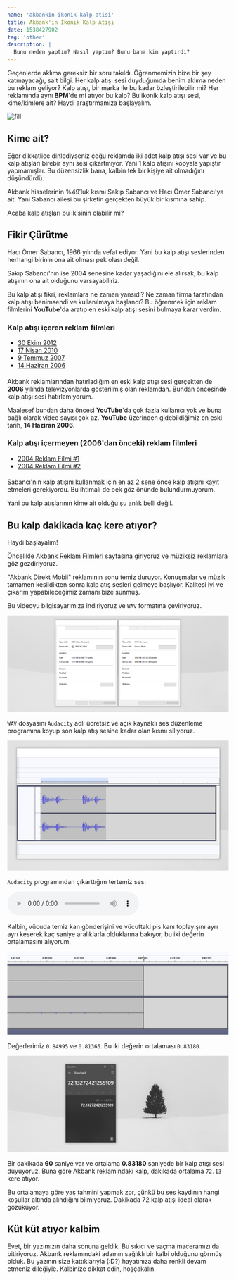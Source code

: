 ```yaml
---
name: 'akbankin-ikonik-kalp-atisi'
title: Akbank'ın İkonik Kalp Atışı
date: 1538427902
tag: 'other'
description: |
  Bunu neden yaptım? Nasıl yaptım? Bunu bana kim yaptırdı?
---
```


Geçenlerde aklıma gereksiz bir soru takıldı. Öğrenmemizin bize bir şey katmayacağı, salt bilgi. Her kalp atışı sesi duyduğumda benim aklıma neden bu reklam geliyor? Kalp atışı, bir marka ile bu kadar özleştirilebilir mi? Her reklamında aynı **BPM**'de mi atıyor bu kalp? Bu ikonik kalp atışı sesi, kime/kimlere ait? Haydi araştırmamıza başlayalım.

![](https://media.giphy.com/media/iBcNzxvcRUcHHJX4a3/giphy.gif "fill")

## Kime ait?

Eğer dikkatlice dinlediyseniz çoğu reklamda iki adet kalp atışı sesi var ve bu kalp atışları birebir aynı sesi çıkartmıyor. Yani 1 kalp atışını kopyala yapıştır yapmamışlar. Bu düzensizlik bana, kalbin tek bir kişiye ait olmadığını düşündürdü. 

Akbank hisselerinin %49′luk kısmı Sakıp Sabancı ve Hacı Ömer Sabancı'ya ait. Yani Sabancı ailesi bu şirketin gerçekten büyük bir kısmına sahip.

Acaba kalp atışları bu ikisinin olabilir mi?

## Fikir Çürütme

Hacı Ömer Sabancı, 1966 yılında vefat ediyor. Yani bu kalp atışı seslerinden herhangi birinin ona ait olması pek olası değil.

Sakıp Sabancı'nın ise 2004 senesine kadar yaşadığını ele alırsak, bu kalp atışının ona ait olduğunu varsayabiliriz.

Bu kalp atışı fikri, reklamlara ne zaman yansıdı? Ne zaman firma tarafından kalp atışı benimsendi ve kullanılmaya başlandı? Bu öğrenmek için reklam filmlerini **YouTube**'da aratıp en eski kalp atışı sesini bulmaya karar verdim.

### Kalp atışı içeren reklam filmleri
- [30 Ekim 2012]
- [17 Nisan 2010]
- [9 Temmuz 2007]
- [14 Haziran 2006]

####  
Akbank reklamlarından hatırladığım en eski kalp atışı sesi gerçekten de **2006** yılında televizyonlarda gösterilmiş olan reklamdan. Bundan öncesinde kalp atışı sesi hatırlamıyorum.

Maalesef bundan daha öncesi **YouTube**'da çok fazla kullanıcı yok ve buna bağlı olarak video sayısı çok az. **YouTube** üzerinden gidebildiğimiz en eski tarih, **14 Haziran 2006**.

### Kalp atışı içermeyen (2006'dan önceki) reklam filmleri
- [2004 Reklam Filmi #1]
- [2004 Reklam Filmi #2]

####  
Sabancı'nın kalp atışını kullanmak için en az 2 sene önce kalp atışını kayıt etmeleri gerekiyordu. Bu ihtimali de pek göz önünde bulundurmuyorum. 

Yani bu kalp atışlarının kime ait olduğu şu anlık belli değil.

## Bu kalp dakikada kaç kere atıyor?

Haydi başlayalım!

Öncelikle [Akbank Reklam Filmleri] sayfasına giriyoruz ve müziksiz reklamlara göz gezdiriyoruz.

"Akbank Direkt Mobil" reklamının sonu temiz duruyor. Konuşmalar ve müzik tamamen kesildikten sonra kalp atış sesleri gelmeye başlıyor. Kalitesi iyi ve çıkarım yapabileceğimiz zamanı bize sunmuş.

Bu videoyu bilgisayarımıza indiriyoruz ve `WAV` formatına çeviriyoruz.

![WAV dosyasının videodan daha büyük olması da ayrı bir ironi.](/assets/akbankin-ikonik-kalp-atisi/buyuk.png "big")

`WAV` dosyasını `Audacity` adlı ücretsiz ve açık kaynaklı ses düzenleme programına koyup son kalp atış sesine kadar olan kısmı siliyoruz.

![](/assets/akbankin-ikonik-kalp-atisi/audacity.png "big")

`Audacity` programından çıkarttığım tertemiz ses:

![](/assets/akbankin-ikonik-kalp-atisi/kalpatis.wav)

Kalbin, vücuda temiz kan gönderişini ve vücuttaki pis kanı toplayışını ayrı ayrı keserek kaç saniye aralıklarla olduklarına bakıyor, bu iki değerin ortalamasını alıyorum.

![](/assets/akbankin-ikonik-kalp-atisi/81365.png "big")

Değerlerimiz `0.84995` ve `0.81365`. Bu iki değerin ortalaması `0.83180`. 

![](/assets/akbankin-ikonik-kalp-atisi/kackere.png "big")

Bir dakikada **60** saniye var ve ortalama **0.83180** saniyede bir kalp atışı sesi duyuyoruz. Buna göre Akbank reklamındaki kalp, dakikada ortalama `72.13` kere atıyor. 

Bu ortalamaya göre yaş tahmini yapmak zor, çünkü bu ses kaydının hangi koşullar altında alındığını bilmiyoruz. Dakikada 72 kalp atışı ideal olarak gözüküyor.

## Küt küt atıyor kalbim

Evet, bir yazımızın daha sonuna geldik. Bu sıkıcı ve saçma maceramızı da bitiriyoruz. Akbank reklamındaki adamın sağlıklı bir kalbi olduğunu görmüş olduk. Bu yazının size kattıklarıyla (:D?) hayatınıza daha renkli devam etmeniz dileğiyle. Kalbinize dikkat edin, hoşçakalın.


[2004 Reklam Filmi #1]:https://www.youtube.com/watch?v=gbSHkaMt__g
[2004 Reklam Filmi #2]:https://www.youtube.com/watch?v=266M1_pOE6E
[30 Ekim 2012]:https://www.youtube.com/watch?v=Ib3JPHEaIAc
[17 Nisan 2010]:https://www.youtube.com/watch?v=-Pa4XbzOYS0
[9 Temmuz 2007]:https://www.youtube.com/watch?v=TY4BG7VB7RE
[14 Haziran 2006]:https://www.youtube.com/watch?v=-Laz64NWwDA
[Akbank Reklam Filmleri]:https://www.akbank.com/tr-tr/Yatirimci-iliskileri/Sayfalar/Reklamlar.aspx